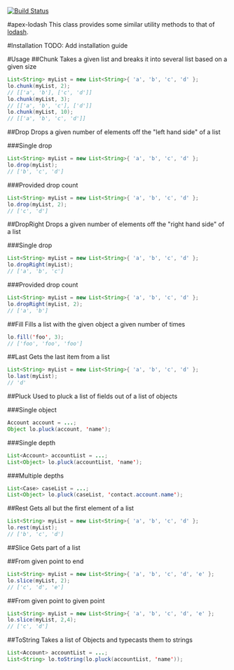 [![Build Status](https://travis-ci.org/apex-lodash/lo.svg?branch=master)](https://travis-ci.org/apex-lodash/lo)

#apex-lodash
This class provides some similar utility methods to that of [lodash](https://lodash.com/).

#Installation
TODO: Add installation guide

#Usage
##Chunk
Takes a given list and breaks it into several list based on a given size
```java
List<String> myList = new List<String>{ 'a', 'b', 'c', 'd' };
lo.chunk(myList, 2);
// [['a', 'b'], ['c', 'd']]
lo.chunk(myList, 3);
// [['a', 'b', 'c'], ['d']]
lo.chunk(myList, 10);
// [['a', 'b', 'c', 'd']]
```

##Drop
Drops a given number of elements off the "left hand side" of a list

###Single drop
```java
List<String> myList = new List<String>{ 'a', 'b', 'c', 'd' };
lo.drop(myList);
// ['b', 'c', 'd']
```

###Provided drop count
```java
List<String> myList = new List<String>{ 'a', 'b', 'c', 'd' };
lo.drop(myList, 2);
// ['c', 'd']
```

##DropRight
Drops a given number of elements off the "right hand side" of a list

###Single drop
```java
List<String> myList = new List<String>{ 'a', 'b', 'c', 'd' };
lo.dropRight(myList);
// ['a', 'b', 'c']
```

###Provided drop count
```java
List<String> myList = new List<String>{ 'a', 'b', 'c', 'd' };
lo.dropRight(myList, 2);
// ['a', 'b']
```

##Fill
Fills a list with the given object a given number of times
```java
lo.fill('foo', 3);
// ['foo', 'foo', 'foo']
```

##Last
Gets the last item from a list
```java
List<String> myList = new List<String>{ 'a', 'b', 'c', 'd' };
lo.last(myList);
// 'd'
```

##Pluck
Used to pluck a list of fields out of a list of objects

###Single object
```java
Account account = ...;
Object lo.pluck(account, 'name');
```

###Single depth
```java
List<Account> accountList = ...;
List<Object> lo.pluck(accountList, 'name');
```

###Multiple depths
```java
List<Case> caseList = ...;
List<Object> lo.pluck(caseList, 'contact.account.name');
```

##Rest
Gets all but the first element of a list

```java
List<String> myList = new List<String>{ 'a', 'b', 'c', 'd' };
lo.rest(myList);
// ['b', 'c', 'd']
```

##Slice
Gets part of a list

##From given point to end

```java
List<String> myList = new List<String>{ 'a', 'b', 'c', 'd', 'e' };
lo.slice(myList, 2);
// ['c', 'd', 'e']
```

##From given point to given point

```java
List<String> myList = new List<String>{ 'a', 'b', 'c', 'd', 'e' };
lo.slice(myList, 2,4);
// ['c', 'd']
```

##ToString
Takes a list of Objects and typecasts them to strings

```java
List<Account> accountList = ...;
List<String> lo.toString(lo.pluck(accountList, 'name'));
```